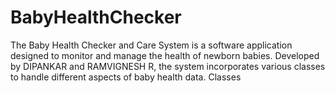 # BabyHealthChecker
The Baby Health Checker and Care System is a software application designed to monitor and manage the health of newborn babies. Developed by DIPANKAR and RAMVIGNESH R, the system incorporates various classes to handle different aspects of baby health data. Classes

